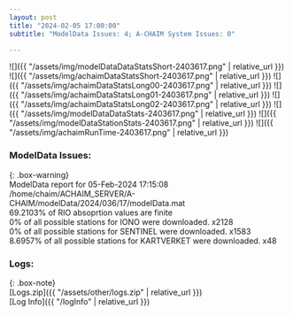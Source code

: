 ```yaml
---
layout: post
title: "2024-02-05 17:00:00"
subtitle: "ModelData Issues: 4; A-CHAIM System Issues: 0"

---
```


![]({{ "/assets/img/modelDataDataStatsShort-2403617.png" | relative_url }})
![]({{ "/assets/img/achaimDataStatsShort-2403617.png" | relative_url }})
![]({{ "/assets/img/achaimDataStatsLong00-2403617.png" | relative_url }})
![]({{ "/assets/img/achaimDataStatsLong01-2403617.png" | relative_url }})
![]({{ "/assets/img/achaimDataStatsLong02-2403617.png" | relative_url }})
![]({{ "/assets/img/modelDataDataStats-2403617.png" | relative_url }})
![]({{ "/assets/img/modelDataStationStats-2403617.png" | relative_url }})
![]({{ "/assets/img/achaimRunTime-2403617.png" | relative_url }})


### ModelData Issues:  
  
{: .box-warning}  
 ModelData report for 05-Feb-2024 17:15:08   
 /home/chaim/ACHAIM_SERVER/A-CHAIM/modelData/2024/036/17/modelData.mat   
 69.2103% of RIO absoprtion values are finite   
 0% of all possible stations for IONO were downloaded. x2128   
 0% of all possible stations for SENTINEL were downloaded. x1583   
 8.6957% of all possible stations for KARTVERKET were downloaded. x48   
  


### Logs:  
  
{: .box-note}  
[Logs.zip]({{ "/assets/other/logs.zip" | relative_url }})  
[Log Info]({{ "/logInfo" | relative_url }})  
